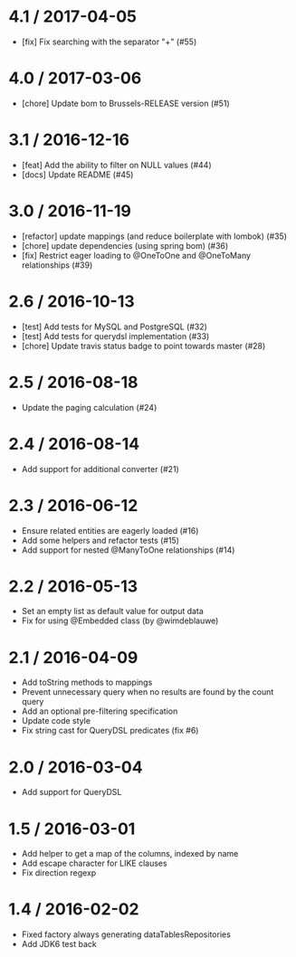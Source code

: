 
4.1 / 2017-04-05
==================

  * [fix] Fix searching with the separator "+" (#55)

4.0 / 2017-03-06
==================

  * [chore] Update bom to Brussels-RELEASE version (#51)

3.1 / 2016-12-16
==================

  * [feat] Add the ability to filter on NULL values (#44)
  * [docs] Update README (#45)

3.0 / 2016-11-19
==================

  * [refactor] update mappings (and reduce boilerplate with lombok) (#35)
  * [chore] update dependencies (using spring bom) (#36)
  * [fix] Restrict eager loading to @OneToOne and @OneToMany relationships (#39)

2.6 / 2016-10-13
==================

  * [test] Add tests for MySQL and PostgreSQL (#32)
  * [test] Add tests for querydsl implementation (#33)
  * [chore] Update travis status badge to point towards master (#28)

2.5 / 2016-08-18
==================

  * Update the paging calculation (#24)

2.4 / 2016-08-14
==================

  * Add support for additional converter (#21)

2.3 / 2016-06-12
==================

  * Ensure related entities are eagerly loaded (#16)
  * Add some helpers and refactor tests (#15)
  * Add support for nested @ManyToOne relationships (#14)

2.2 / 2016-05-13
==================

  * Set an empty list as default value for output data
  * Fix for using @Embedded class (by @wimdeblauwe)

2.1 / 2016-04-09
==================

  * Add toString methods to mappings
  * Prevent unnecessary query when no results are found by the count query
  * Add an optional pre-filtering specification
  * Update code style
  * Fix string cast for QueryDSL predicates (fix #6)

2.0 / 2016-03-04
==================

  * Add support for QueryDSL

1.5 / 2016-03-01
==================

  * Add helper to get a map of the columns, indexed by name
  * Add escape character for LIKE clauses
  * Fix direction regexp

1.4 / 2016-02-02
==================

  * Fixed factory always generating dataTablesRepositories
  * Add JDK6 test back
